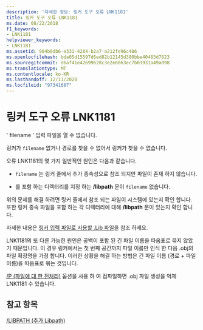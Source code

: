 ```yaml
---
description: '자세한 정보: 링커 도구 오류 LNK1181'
title: 링커 도구 오류 LNK1181
ms.date: 08/22/2018
f1_keywords:
- LNK1181
helpviewer_keywords:
- LNK1181
ms.assetid: 984b0db6-e331-4284-b2a7-a212fe96c486
ms.openlocfilehash: bda05d15597d6ed82b12145d380bbe40483d7623
ms.sourcegitcommit: d6af41e42699628c3e2e6063ec7b03931a49a098
ms.translationtype: MT
ms.contentlocale: ko-KR
ms.lasthandoff: 12/11/2020
ms.locfileid: "97341687"
---
```

# <a name="linker-tools-error-lnk1181"></a>링커 도구 오류 LNK1181

' filename ' 입력 파일을 열 수 없습니다.

링커가 `filename` 없거나 경로를 찾을 수 없어서 링커가 찾을 수 없습니다.

오류 LNK1181의 몇 가지 일반적인 원인은 다음과 같습니다.

- `filename` 는 링커 줄에서 추가 종속성으로 참조 되지만 파일이 존재 하지 않습니다.

- 를 포함 하는 디렉터리를 지정 하는 **/libpath** 문이 `filename` 없습니다.

위의 문제를 해결 하려면 링커 줄에서 참조 되는 파일이 시스템에 있는지 확인 합니다.  또한 링커 종속 파일을 포함 하는 각 디렉터리에 대해 **/libpath** 문이 있는지 확인 합니다.

자세한 내용은 [링커 입력 파일로 사용할 .Lib 파일](../../build/reference/dot-lib-files-as-linker-input.md)을 참조 하세요.

LNK1181의 또 다른 가능한 원인은 공백이 포함 된 긴 파일 이름을 따옴표로 묶지 않았기 때문입니다.  이 경우 링커에서는 첫 번째 공간까지 파일 이름만 인식 한 다음 .obj의 파일 확장명을 가정 합니다.  이러한 상황을 해결 하는 방법은 긴 파일 이름 (경로 + 파일 이름)을 따옴표로 묶는 것입니다.

[/P (파일에 대 한 전처리)](../../build/reference/p-preprocess-to-a-file.md) 옵션을 사용 하 여 컴파일하면 .obj 파일 생성을 억제 LNK1181 수 있습니다.

## <a name="see-also"></a>참고 항목

[/LIBPATH (추가 Libpath)](../../build/reference/libpath-additional-libpath.md)
